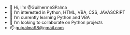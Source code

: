 - 👋 Hi, I’m @GuilhermeSPalma
- 👀 I’m interested in Python, HTML, VBA, CSS, JAVASCRIPT
- 🌱 I’m currently learning Python and VBA
- 💞️ I’m looking to collaborate on Python projects
- 📫 guipalma98@gmail.com

<!---
GuilhermeSPalma/GuilhermeSPalma is a ✨ special ✨ repository because its `README.md` (this file) appears on your GitHub profile.
You can click the Preview link to take a look at your changes.
--->
